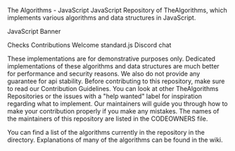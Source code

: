 The Algorithms - JavaScript
JavaScript Repository of TheAlgorithms, which implements various algorithms and data structures in JavaScript.

JavaScript Banner

Checks Contributions Welcome standard.js Discord chat

These implementations are for demonstrative purposes only. Dedicated implementations of these algorithms and data structures are much better for performance and security reasons. We also do not provide any guarantee for api stability. 
Before contributing to this repository, make sure to read our Contribution Guidelines. You can look at other TheAlgorithms Repositories or the issues with a "help wanted" label for inspiration regarding what to implement. Our maintainers will guide you through how to make your contribution properly if you make any mistakes. The names of the maintainers of this repository are listed in the CODEOWNERS file.

You can find a list of the algorithms currently in the repository in the directory. Explanations of many of the algorithms can be found in the wiki.

